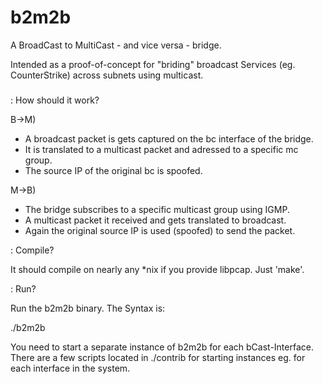 # b2m2b
A BroadCast to MultiCast - and vice versa - bridge.

Intended as a proof-of-concept for "briding" broadcast Services (eg. CounterStrike) across subnets using multicast.

#####

: How should it work?

B->M)
 - A broadcast packet is gets captured on the bc interface of the bridge. 
 - It is translated to a multicast packet and adressed to a specific mc group.
 - The source IP of the original bc is spoofed. 

M->B)
 - The bridge subscribes to a specific multicast group using IGMP.
 - A multicast packet it received and gets translated to broadcast. 
 - Again the original source IP is used (spoofed) to send the packet.

: Compile?

It should compile on nearly any \*nix if you provide libpcap.
Just 'make'.

: Run?

Run the b2m2b binary. The Syntax is:

./b2m2b <mCast-If> <bCast-If>

You need to start a separate instance of b2m2b for each bCast-Interface.
There are a few scripts located in ./contrib for starting instances eg. for each interface in the system.

